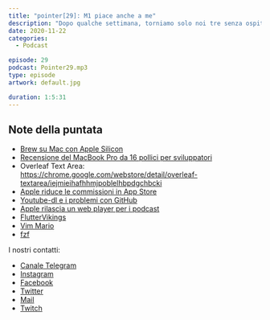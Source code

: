 ```yaml
---
title: "pointer[29]: M1 piace anche a me"
description: "Dopo qualche settimana, torniamo solo noi tre senza ospiti! Abbiamo parlato dei nuovi Mac con processore M1. Cosa cambia per l'utente rispetto alla precedente generazione?&nbsp; Oltre a parlare delle caratteristiche tecniche, diamo anche una nostra personalissima opinione su questo cambio di architettura e quali sono le attuali cricità ed opportunità."
date: 2020-11-22
categories:
  - Podcast

episode: 29
podcast: Pointer29.mp3
type: episode
artwork: default.jpg

duration: 1:5:31
---
```



## Note della puntata

<!-- wp:list -->
<ul><li><a href="https://github.com/Homebrew/brew/issues/7857">Brew su Mac con Apple Silicon</a></li><li><a href="https://www.youtube.com/watch?v=RNVCBYjzOI0&amp;ab_channel=PaulHudson">Recensione del MacBook Pro da 16 pollici per sviluppatori</a></li><li>Overleaf Text Area: <a href="https://chrome.google.com/webstore/detail/overleaf-textarea/iejmieihafhhmjpoblelhbpdgchbckil">https://chrome.google.com/webstore/detail/overleaf-textarea/iejmieihafhhmjpoblelhbpdgchbcki</a></li><li><a href="https://www.macstories.net/news/apple-reduces-app-store-commissions-to-15-for-small-businesses-starting-next-year/">Apple riduce le commissioni in App Store</a></li><li><a href="https://github.blog/2020-11-16-standing-up-for-developers-youtube-dl-is-back/">Youtube-dl e i problemi con GitHub</a></li><li><a href="https://www.macstories.net/news/apple-launches-an-embeddable-web-players-for-podcasts/">Apple rilascia un web player per i podcast</a></li><li><a href="https://fluttervikings.com/">FlutterVikings</a></li><li><a href="https://github.com/rbtnn/vim-mario">Vim Mario</a></li><li><a href="https://github.com/junegunn/fzf">fzf</a></li></ul>
<!-- /wp:list -->

I nostri contatti:

- [Canale Telegram](https://t.me/PointerPodcast)
- [Instagram](https://www.instagram.com/pointerpodcast/)
- [Facebook](https://www.facebook.com/pointerPodcast/)
- [Twitter](https://twitter.com/PointerPodcast)
- [Mail](info@pointerpodcast.it)
- [Twitch](https://www.twitch.tv/pointerpodcast)

